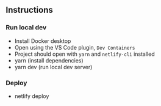 

## Instructions

### Run local dev
- Install Docker desktop
- Open using the VS Code plugin, `Dev Containers`
- Project should open with `yarn` and `netlify-cli` installed
- yarn (install dependencies)
- yarn dev (run local dev server)

### Deploy
- netlify deploy